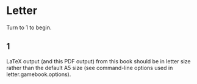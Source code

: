 # Letter #


Turn to 1 to begin.
<a name="section1">

## 1 ##
 LaTeX output (and this PDF output) from this book should be in letter size rather than the default A5 size (see command-line options used in letter.gamebook.options).

